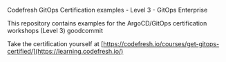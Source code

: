 Codefresh GitOps Certification examples - Level 3 - GitOps Enterprise

This repository contains examples for the ArgoCD/GitOps certification workshops (Level 3)
goodcommit

Take the certification yourself at [https://codefresh.io/courses/get-gitops-certified/](https://learning.codefresh.io/)
